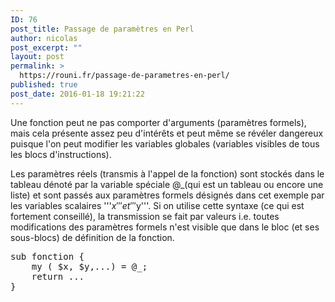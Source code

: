 ```yaml
---
ID: 76
post_title: Passage de paramètres en Perl
author: nicolas
post_excerpt: ""
layout: post
permalink: >
  https://rouni.fr/passage-de-parametres-en-perl/
published: true
post_date: 2016-01-18 19:21:22
---
```


Une fonction peut ne pas comporter d'arguments (paramètres formels), mais cela présente assez peu d'intérêts et peut même se révéler dangereux puisque l'on peut modifier les variables globales (variables visibles de tous les blocs d'instructions).

Les paramètres réels (transmis à l'appel de la fonction) sont stockés dans le tableau dénoté par la variable spéciale @_(qui est un tableau ou encore une liste) et sont passés aux paramètres formels désignés dans cet exemple par les variables scalaires '''$x''' et '''$y'''. Si on utilise cette syntaxe (ce qui est fortement conseillé), la transmission se fait par valeurs i.e. toutes modifications des paramètres formels n'est visible que dans le bloc (et ses sous-blocs) de définition de la fonction.

<pre class="lang:perl decode:1 " >
sub fonction {
    my ( $x, $y,...) = @_;
    return ...
}
</pre>